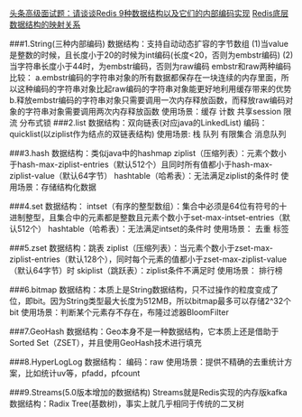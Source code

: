[头条高级面试题：请谈谈Redis 9种数据结构以及它们的内部编码实现](https://mp.weixin.qq.com/s?__biz=MzA4NjgxMjQ5Mg==&mid=2665763950&idx=2&sn=d73e689d65ba2d755d8f5e5c8406f291&chksm=84d2064db3a58f5b05184b0dab859514ef771b810748b2b6064a3b34681ce89430f645efeccc&mpshare=1&scene=24&srcid=&sharer_sharetime=1589162326685&sharer_shareid=c39308937f2815a44c41054898432d19&key=8789ad4c0cbeb143b8fed987903ae0b3fd51df3c241bd6b35bad80b3fad446000fb06b7ce3472c8826752cac0a190aa010d44cb7299aca8cb84d59e67e1ac14d8319172d7ebb95a77bc0704d7c926e32&ascene=14&uin=MTIwNzg3MDIyOQ%3D%3D&devicetype=Windows+10+x64&version=62090070&lang=zh_CN&exportkey=ARSwXhe60kMe6Dg2yy8MCVQ%3D&pass_ticket=%2BUPT7tryhpGcvLtueQqS9DncJWiw%2B7vMueLeyKKbuDBllUr4jQt4RjLHDlveutCz)
[Redis底层数据结构的映射关系](https://mp.weixin.qq.com/s?__biz=MzA4MTk3MjI0Mw==&mid=2247487882&idx=1&sn=24c8b5bf9dc3988b5d234d642caaef17&chksm=9f8d8cf6a8fa05e0970db20c62d4a447510f13dc9af18af59520f3b43d36657bff9a682ed781&mpshare=1&scene=24&srcid=&sharer_sharetime=1589163467891&sharer_shareid=c39308937f2815a44c41054898432d19&key=8789ad4c0cbeb143070bda5c990217005a6443780d06e4193f48ffd4dcffd24bad66544ff0bb3a2e9b322e7d702c3aac7deb513be04617765b2d5a083af0542c5e5014c7515cc09d0c5c926654fedb35&ascene=14&uin=MTIwNzg3MDIyOQ%3D%3D&devicetype=Windows+10+x64&version=62090070&lang=zh_CN&exportkey=AVIexZuPgt3WwEGi3sbjnxc%3D&pass_ticket=%2BUPT7tryhpGcvLtueQqS9DncJWiw%2B7vMueLeyKKbuDBllUr4jQt4RjLHDlveutCz)

###1.String(三种内部编码)
    数据结构：支持自动动态扩容的字节数组
    (1)当value是整数的时候，且长度小于20的时候为int编码(长度<20，否则为embstr编码)
    (2)当字符串长度小于44时，为embstr编码，否则为raw编码
    embstr和raw两种编码比较：
         a.embstr编码的字符串对象的所有数据都保存在一块连续的内存里面，所以这种编码的字符串对象比起raw编码的字符串对象能更好地利用缓存带来的优势
         b.释放embstr编码的字符串对象只需要调用一次内存释放函数，而释放raw编码对象的字符串对象需要调用两次内存释放函数
    使用场景：缓存
             计数
             共享session
             限流
             分布式锁
###2.list
    数据结构：双向链表(对应java的LinkedList)
    编码：quicklist(以ziplist作为结点的双链表结构)
    使用场景:
        栈
        队列
        有限集合
        消息队列

###3.hash
    数据结构：类似java中的hashmap
    ziplist（压缩列表）：元素个数小于hash-max-ziplist-entries（默认512个）且同时所有值都小于hash-max-ziplist-value（默认64字节）
    hashtable（哈希表）：无法满足ziplist的条件时
    使用场景：存储结构化数据

###4.set
    数据结构：
    intset（有序的整型数组）：集合中必须是64位有符号的十进制整型，且集合中的元素都是整数且元素个数小于set-max-intset-entries（默认512个）
    hashtable（哈希表）：无法满足intset的条件时
    使用场景：
        去重
        标签

###5.zset
    数据结构：跳表
    ziplist（压缩列表）：当元素个数小于zset-max-ziplist-entries（默认128个），同时每个元素的值都小于zset-max-ziplist-value（默认64字节）时
    skiplist（跳跃表）：ziplist条件不满足时
    使用场景：
        排行榜

###6.bitmap
    数据结构：本质上是String数据结构，只不过操作的粒度变成了位，即bit。因为String类型最大长度为512MB，所以bitmap最多可以存储2^32个bit
    使用场景：判断某个元素存不存在，布隆过滤器BloomFilter

###7.GeoHash
    数据结构：Geo本身不是一种数据结构，它本质上还是借助于Sorted Set（ZSET），并且使用GeoHash技术进行填充

###8.HyperLogLog
    数据结构：
    编码：raw
    使用场景：提供不精确的去重统计方案，比如统计uv等，pfadd，pfcount

###9.Streams(5.0版本增加的数据结构)
    Streams就是Redis实现的内存版kafka
    数据结构：Radix Tree(基数树)，事实上就几乎相同于传统的二叉树

